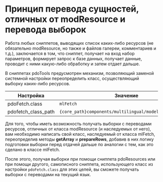 # Принцип перевода сущностей, отличных от modResource и перевода выборок

Работа любых сниппетов, выводящих список каких-либо ресурсов (не обязательно modResource, но также и файлов галереи,
комментариев и т.д.), заключается в том, что сниппет, получает на вход набор параметров, формирует запрос к базе данных, получает данные, проводит с ними какую-либо обработку и затем отдает дальше.

В сниппетах pdoTools предусмотрен механизм, позволяющий заменой системной настройки переопределить класс,
осуществляющий выборку каких-либо ресурсов.

| Настройка           | Значение                                                 |
| ------------------- | -------------------------------------------------------- |
| pdoFetch.class      | `mlFetch`                                                |
| pdofetch_class_path | `{core_path}components/multilingual/model/multilingual/` |

Для того, чтобы иметь возможность получать выборки с переводами ресурсов, отличных от класса modResource (и наследуемых от него), вам необходимо написать свой класс, наследуемый от класса  mlFetch, переопределив методы **getArray** и **prepareRows**, добавив в них логику подготовки выборки перед отдачей дальше по аналогии с тем, как это сделано в классе mlFetch.

После этого, получая выборки при помощи сниппета pdoResources или при помощи другого, самописного сниппета, использующего
класс из настройки `pdoFetch.class` для этих целей, вы сможете получать выборки с переводами на текущий язык.

